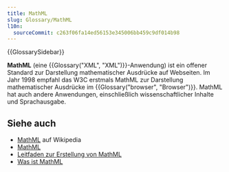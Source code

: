 ```yaml
---
title: MathML
slug: Glossary/MathML
l10n:
  sourceCommit: c263f06fa14ed56153e345006bb459c9df014b98
---
```


{{GlossarySidebar}}

**MathML** (eine {{Glossary("XML", "XML")}}-Anwendung) ist ein offener Standard zur Darstellung mathematischer Ausdrücke auf Webseiten. Im Jahr 1998 empfahl das W3C erstmals MathML zur Darstellung mathematischer Ausdrücke im {{Glossary("browser", "Browser")}}. MathML hat auch andere Anwendungen, einschließlich wissenschaftlicher Inhalte und Sprachausgabe.

## Siehe auch

- [MathML](https://de.wikipedia.org/wiki/MathML) auf Wikipedia
- [MathML](/de/docs/Web/MathML)
- [Leitfaden zur Erstellung von MathML](/de/docs/Web/MathML/Guides/Authoring)
- [Was ist MathML](https://www.w3.org/Math/whatIsMathML.html)
